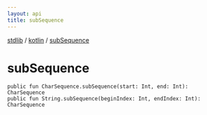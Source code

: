 ```yaml
---
layout: api
title: subSequence
---
```

[stdlib](../index.html) / [kotlin](index.html) / [subSequence](subSequence.html)

# subSequence

```
public fun CharSequence.subSequence(start: Int, end: Int): CharSequence
public fun String.subSequence(beginIndex: Int, endIndex: Int): CharSequence
```

